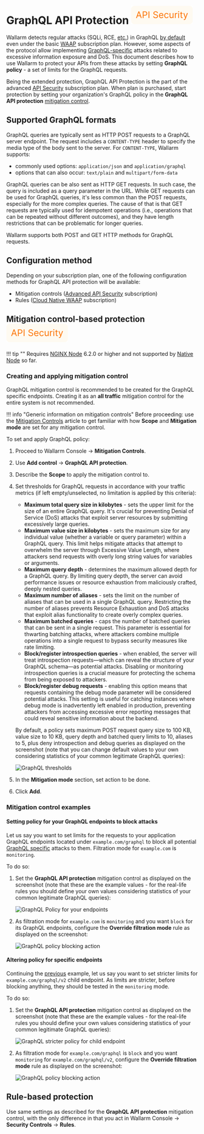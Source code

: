 [api-discovery-enable-link]:        ../api-discovery/setup.md

# GraphQL API Protection <a href="../../about-wallarm/subscription-plans/#waap-and-advanced-api-security"><img src="../../../images/api-security-tag.svg" style="border: none;"></a>

Wallarm detects regular attacks (SQLi, RCE, [etc.](../attacks-vulns-list.md)) in GraphQL [by default](../user-guides/rules/request-processing.md#gql) even under the basic [WAAP](../about-wallarm/subscription-plans.md#waap-and-advanced-api-security) subscription plan. However, some aspects of the protocol allow implementing [GraphQL-specific](../attacks-vulns-list.md#graphql-attacks) attacks related to excessive information exposure and DoS. This document describes how to use Wallarm to protect your APIs from these attacks by setting **GraphQL policy** - a set of limits for the GraphQL requests.

Being the extended protection, GraphQL API Protection is the part of the advanced [API Security](../about-wallarm/subscription-plans.md#waap-and-advanced-api-security) subscription plan. When plan is purchased, start protection by setting your organization's GraphQL policy in the **GraphQL API protection** [mitigation control](../about-wallarm/mitigation-controls-overview.md).

## Supported GraphQL formats

GraphQL queries are typically sent as HTTP POST requests to a GraphQL server endpoint. The request includes a `CONTENT-TYPE` header to specify the media type of the body sent to the server. For `CONTENT-TYPE`, Wallarm supports:

* commonly used options: `application/json` and `application/graphql` 
* options that can also occur: `text/plain` and `multipart/form-data`

GraphQL queries can be also sent as HTTP GET requests. In such case, the query is included as a query parameter in the URL. While GET requests can be used for GraphQL queries, it's less common than the POST requests, especially for the more complex queries. The cause of that is that GET requests are typically used for idempotent operations (i.e., operations that can be repeated without different outcomes), and they have length restrictions that can be problematic for longer queries.

Wallarm supports both POST and GET HTTP methods for GraphQL requests.

## Configuration method

Depending on your subscription plan, one of the following configuration methods for GraphQL API protection will be available:

* Mitigation controls ([Advanced API Security](../about-wallarm/subscription-plans.md#waap-and-advanced-api-security) subscription)
* Rules ([Cloud Native WAAP](../about-wallarm/subscription-plans.md#waap-and-advanced-api-security) subscription)

## Mitigation control-based protection <a href="../../../about-wallarm/subscription-plans/#waap-and-advanced-api-security"><img src="../../../images/api-security-tag.svg" style="border: none;"></a>

!!! tip ""
    Requires [NGINX Node](../installation/nginx-native-node-internals.md#nginx-node) 6.2.0 or higher and not supported by [Native Node](../installation/nginx-native-node-internals.md#native-node) so far.

### Creating and applying mitigation control

GraphQL mitigation control is recommended to be created for the GraphQL specific endpoints. Creating it as an **all traffic** mitigation control for the entire system is not recommended.

!!! info "Generic information on mitigation controls"
    Before proceeding: use the [Mitigation Controls](../about-wallarm/mitigation-controls-overview.md#configuration) article to get familiar with how **Scope** and **Mitigation mode** are set for any mitigation control.

To set and apply GraphQL policy:

1. Proceed to Wallarm Console → **Mitigation Controls**.
1. Use **Add control** → **GraphQL API protection**.
1. Describe the **Scope** to apply the mitigation control to.
1. Set thresholds for GraphQL requests in accordance with your traffic metrics (if left empty/unselected, no limitation is applied by this criteria):

    * **Maximum total query size in kilobytes** - sets the upper limit for the size of an entire GraphQL query. It's crucial for preventing Denial of Service (DoS) attacks that exploit server resources by submitting excessively large queries.
    * **Maximum value size in kilobytes** - sets the maximum size for any individual value (whether a variable or query parameter) within a GraphQL query. This limit helps mitigate attacks that attempt to overwhelm the server through Excessive Value Length, where attackers send requests with overly long string values for variables or arguments.
    * **Maximum query depth** - determines the maximum allowed depth for a GraphQL query. By limiting query depth, the server can avoid performance issues or resource exhaustion from maliciously crafted, deeply nested queries.
    * **Maximum number of aliases** - sets the limit on the number of aliases that can be used in a single GraphQL query. Restricting the number of aliases prevents Resource Exhaustion and DoS attacks that exploit alias functionality to create overly complex queries.
    * **Maximum batched queries** - caps the number of batched queries that can be sent in a single request. This parameter is essential for thwarting batching attacks, where attackers combine multiple operations into a single request to bypass security measures like rate limiting.
    * **Block/register introspection queries** - when enabled, the server will treat introspection requests—which can reveal the structure of your GraphQL schema—as potential attacks. Disabling or monitoring introspection queries is a crucial measure for protecting the schema from being exposed to attackers.
    * **Block/register debug requests** - enabling this option means that requests containing the debug mode parameter will be considered potential attacks. This setting is useful for catching instances where debug mode is inadvertently left enabled in production, preventing attackers from accessing excessive error reporting messages that could reveal sensitive information about the backend.

    By default, a policy sets maximum POST request query size to 100 KB, value size to 10 KB, query depth and batched query limits to 10, aliases to 5, plus deny introspection and debug queries as displayed on the screenshot (note that you can change default values to your own considering statistics of your common legitimate GraphQL queries):
        
    ![GraphQL thresholds](../images/api-protection/mitigation-controls-graphql.png)

1. In the **Mitigation mode** section, set action to be done.
1. Click **Add**.

<!--## Exploring GraphQL attacks

You can explore GraphQL policy violations (GraphQL attacks) in Wallarm Console → **Attacks** section. Use the GraphQL specific [search keys](../user-guides/search-and-filters/use-search.md#graphql-tags) or corresponding filters:

![GraphQL attacks](../images/user-guides/rules/graphql-attacks.png)-->

### Mitigation control examples

#### Setting policy for your GraphQL endpoints to block attacks

Let us say you want to set limits for the requests to your application GraphQL endpoints located under `example.com/graphql` to block all potential [GraphQL specific](../attacks-vulns-list.md#graphql-attacks) attacks to them. Filtration mode for `example.com` is `monitoring`.

To do so:

1. Set the **GraphQL API protection** mitigation control as displayed on the screenshot (note that these are the example values - for the real-life rules you should define your own values considering statistics of your common legitimate GraphQL queries):

    ![GraphQL Policy for your endpoints](../images/api-protection/mitigation-controls-graphql-1.png)

1. As filtration mode for `example.com` is `monitoring` and you want `block` for its GraphQL endpoints, configure the **Override filtration mode** rule as displayed on the screenshot:

    ![GraphQL policy blocking action](../images/user-guides/rules/graphql-rule-1-action.png)

#### Altering policy for specific endpoints

Continuing the [previous](#setting-policy-for-your-graphql-endpoints-to-block-attacks) example, let us say you want to set stricter limits for `example.com/graphql/v2` child endpoint. As limits are stricter, before blocking anything, they should be tested in the `monitoring` mode.

To do so:

1. Set the **GraphQL API protection** mitigation control as displayed on the screenshot (note that these are the example values - for the real-life rules you should define your own values considering statistics of your common legitimate GraphQL queries):

    ![GraphQL stricter policy for child endpoint](../images/api-protection/mitigation-controls-graphql-2.png)

1. As filtration mode for `example.com/graphql` is `block` and you want `monitoring` for `example.com/graphql/v2`, configure the **Override filtration mode** rule as displayed on the screenshot:

    ![GraphQL policy blocking action](../images/user-guides/rules/graphql-rule-2-action.png)

## Rule-based protection

Use same settings as described for the **GraphQL API protection** mitigation control, with the only difference in that you act in Wallarm Console → **Security Controls** → **Rules**.
